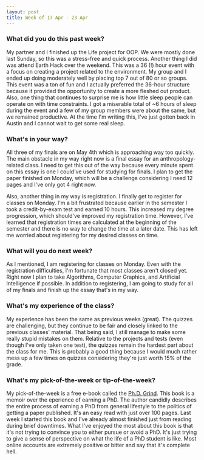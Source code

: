 ```yaml
---
layout: post
title: Week of 17 Apr - 23 Apr
---
```


### What did you do this past week?
My partner and I finished up the Life project for OOP. We were mostly done last Sunday, so this was a stress-free and quick process. Another thing I did was attend Earth Hack over the weekend. This was a 36 (!) hour event with a focus on creating a project related to the environment. My group and I ended up doing moderately well by placing top 7 out of 80 or so groups. This event was a ton of fun and I actually preferred the 36-hour structure because it provided the opportunity to create a more fleshed out product. Also, one thing that continues to surprise me is how little sleep people can operate on with time constraints. I got a miserable total of ~6 hours of sleep during the event and a few of my group members were about the same, but we remained productive. At the time I'm writing this, I've just gotten back in Austin and I cannot wait to get some real sleep.

### What's in your way?
All three of my finals are on May 4th which is approaching way too quickly. The main obstacle in my way right now is a final essay for an anthropology-related class. I need to get this out of the way because every minute spent on this essay is one I could've used for studying for finals. I plan to get the paper finished on Monday, which will be a challenge considering I need 12 pages and I've only got 4 right now. 

Also, another thing in my way is registration. I finally get to register for classes on Monday. I'm a bit frustrated because earlier in the semester I took a credit-by-exam test and earned 10 hours. This increased my degree progression, which should've improved my registration time. However, I've learned that registration times are calculated at the beginning of the semester and there is no way to change the time at a later date. This has left me worried about registering for my desired classes on time. 

### What will you do next week?
As I mentioned, I am registering for classes on Monday. Even with the registration difficulties, I'm fortunate that most classes aren't closed yet. Right now I plan to take Algorithms, Computer Graphics, and Artificial Intelligence if possible. In addition to registering, I am going to study for all of my finals and finish up the essay that's in my way. 

### What's my experience of the class?
My experience has been the same as previous weeks (great). The quizzes are challenging, but they continue to be fair and closely linked to the previous classes' material. That being said, I still manage to make some really stupid mistakes on them. Relative to the projects and tests (even though I've only taken one test), the quizzes remain the hardest part about the class for me. This is probably a good thing because I would much rather mess up a few times on quizzes considering they're just worth 15% of the grade. 

### What's my pick-of-the-week or tip-of-the-week?
My pick-of-the-week is a free e-book called the [Ph.D. Grind](http://pgbovine.net/PhD-memoir.htm). This book is a memoir over the eperience of earning a PhD. The author candidly describes the entire process of earning a PhD from general lifestyle to the politics of getting a paper published. It's an easy read with just over 100 pages. Last week I started this book and I've already almost finished just from reading during brief downtimes. What I've enjoyed the most about this book is that it's not trying to convince you to either pursue or avoid a PhD. It's just trying to give a sense of perspective on what the life of a PhD student is like. Most online accounts are extremely positive or bitter and say that it's complete hell. 
